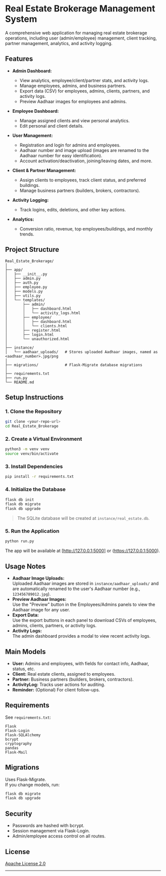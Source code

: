 # Real Estate Brokerage Management System

A comprehensive web application for managing real estate brokerage operations, including user (admin/employee) management, client tracking, partner management, analytics, and activity logging.

## Features

- **Admin Dashboard:**  
  - View analytics, employee/client/partner stats, and activity logs.
  - Manage employees, admins, and business partners.
  - Export data (CSV) for employees, admins, clients, partners, and activity logs.
  - Preview Aadhaar images for employees and admins.

- **Employee Dashboard:**  
  - Manage assigned clients and view personal analytics.
  - Edit personal and client details.

- **User Management:**  
  - Registration and login for admins and employees.
  - Aadhaar number and image upload (images are renamed to the Aadhaar number for easy identification).
  - Account activation/deactivation, joining/leaving dates, and more.

- **Client & Partner Management:**  
  - Assign clients to employees, track client status, and preferred buildings.
  - Manage business partners (builders, brokers, contractors).

- **Activity Logging:**  
  - Track logins, edits, deletions, and other key actions.

- **Analytics:**  
  - Conversion ratio, revenue, top employees/buildings, and monthly trends.

## Project Structure

```
Real_Estate_Brokerage/
│
├── app/
│   ├── __init__.py
│   ├── admin.py
│   ├── auth.py
│   ├── employee.py
│   ├── models.py
│   ├── utils.py
│   └── templates/
│       ├── admin/
│       │   ├── dashboard.html
│       │   └── activity_logs.html
│       ├── employee/
│       │   ├── dashboard.html
│       │   └── clients.html
│       ├── register.html
│       ├── login.html
│       └── unauthorized.html
│
├── instance/
│   └── aadhaar_uploads/   # Stores uploaded Aadhaar images, named as <aadhaar_number>.jpg/png
│
├── migrations/            # Flask-Migrate database migrations
│
├── requirements.txt
├── run.py
└── README.md
```

## Setup Instructions

### 1. Clone the Repository

```bash
git clone <your-repo-url>
cd Real_Estate_Brokerage
```

### 2. Create a Virtual Environment

```bash
python3 -m venv venv
source venv/bin/activate
```

### 3. Install Dependencies

```bash
pip install -r requirements.txt
```

### 4. Initialize the Database

```bash
flask db init
flask db migrate
flask db upgrade
```

> The SQLite database will be created at `instance/real_estate.db`.

### 5. Run the Application

```bash
python run.py
```

The app will be available at [http://127.0.0.1:5000] or (https://127.0.0.1:5000).

## Usage Notes

- **Aadhaar Image Uploads:**  
  Uploaded Aadhaar images are stored in `instance/aadhaar_uploads/` and are automatically renamed to the user's Aadhaar number (e.g., `123456789012.jpg`).
- **Preview Aadhaar Images:**  
  Use the "Preview" button in the Employees/Admins panels to view the Aadhaar image for any user.
- **Export Data:**  
  Use the export buttons in each panel to download CSVs of employees, admins, clients, partners, or activity logs.
- **Activity Logs:**  
  The admin dashboard provides a modal to view recent activity logs.

## Main Models

- **User:** Admins and employees, with fields for contact info, Aadhaar, status, etc.
- **Client:** Real estate clients, assigned to employees.
- **Partner:** Business partners (builders, brokers, contractors).
- **ActivityLog:** Tracks user actions for auditing.
- **Reminder:** (Optional) For client follow-ups.

## Requirements

See `requirements.txt`:
```
Flask
Flask-Login
Flask-SQLAlchemy
bcrypt
cryptography
pandas
Flask-Mail
```

## Migrations

Uses Flask-Migrate.  
If you change models, run:
```bash
flask db migrate
flask db upgrade
```

## Security

- Passwords are hashed with bcrypt.
- Session management via Flask-Login.
- Admin/employee access control on all routes.

## License

[Apache License 2.0](https://www.apache.org/licenses/LICENSE-2.0)

---
